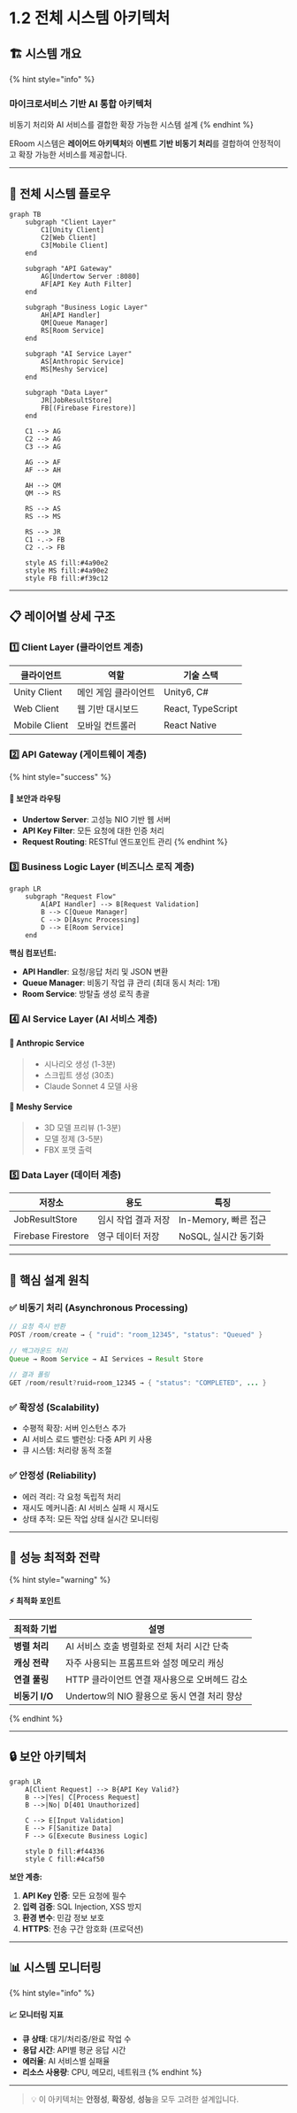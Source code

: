 # 1.2 전체 시스템 아키텍처

## 🏗️ 시스템 개요

{% hint style="info" %}
### **마이크로서비스 기반 AI 통합 아키텍처**
비동기 처리와 AI 서비스를 결합한 확장 가능한 시스템 설계
{% endhint %}

ERoom 시스템은 **레이어드 아키텍처**와 **이벤트 기반 비동기 처리**를 결합하여 안정적이고 확장 가능한 서비스를 제공합니다.

---

## 🔄 전체 시스템 플로우

```mermaid
graph TB
    subgraph "Client Layer"
        C1[Unity Client]
        C2[Web Client]
        C3[Mobile Client]
    end
    
    subgraph "API Gateway"
        AG[Undertow Server :8080]
        AF[API Key Auth Filter]
    end
    
    subgraph "Business Logic Layer"
        AH[API Handler]
        QM[Queue Manager]
        RS[Room Service]
    end
    
    subgraph "AI Service Layer"
        AS[Anthropic Service]
        MS[Meshy Service]
    end
    
    subgraph "Data Layer"
        JR[JobResultStore]
        FB[(Firebase Firestore)]
    end
    
    C1 --> AG
    C2 --> AG
    C3 --> AG
    
    AG --> AF
    AF --> AH
    
    AH --> QM
    QM --> RS
    
    RS --> AS
    RS --> MS
    
    RS --> JR
    C1 -.-> FB
    C2 -.-> FB
    
    style AS fill:#4a90e2
    style MS fill:#4a90e2
    style FB fill:#f39c12
```

---

## 📋 레이어별 상세 구조

### 1️⃣ **Client Layer (클라이언트 계층)**

| 클라이언트 | 역할 | 기술 스택 |
|------------|------|-----------|
| Unity Client | 메인 게임 클라이언트 | Unity6, C# |
| Web Client | 웹 기반 대시보드 | React, TypeScript |
| Mobile Client | 모바일 컨트롤러 | React Native |

### 2️⃣ **API Gateway (게이트웨이 계층)**

{% hint style="success" %}
#### 🔐 **보안과 라우팅**
* **Undertow Server**: 고성능 NIO 기반 웹 서버
* **API Key Filter**: 모든 요청에 대한 인증 처리
* **Request Routing**: RESTful 엔드포인트 관리
  {% endhint %}

### 3️⃣ **Business Logic Layer (비즈니스 로직 계층)**

```mermaid
graph LR
    subgraph "Request Flow"
        A[API Handler] --> B[Request Validation]
        B --> C[Queue Manager]
        C --> D[Async Processing]
        D --> E[Room Service]
    end
```

**핵심 컴포넌트:**
- **API Handler**: 요청/응답 처리 및 JSON 변환
- **Queue Manager**: 비동기 작업 큐 관리 (최대 동시 처리: 1개)
- **Room Service**: 방탈출 생성 로직 총괄

### 4️⃣ **AI Service Layer (AI 서비스 계층)**

#### 🤖 **Anthropic Service**
> * 시나리오 생성 (1-3분)
> * 스크립트 생성 (30초)
> * Claude Sonnet 4 모델 사용

#### 🎨 **Meshy Service**
> * 3D 모델 프리뷰 (1-3분)
> * 모델 정제 (3-5분)
> * FBX 포맷 출력

### 5️⃣ **Data Layer (데이터 계층)**

| 저장소 | 용도 | 특징 |
|--------|------|------|
| JobResultStore | 임시 작업 결과 저장 | In-Memory, 빠른 접근 |
| Firebase Firestore | 영구 데이터 저장 | NoSQL, 실시간 동기화 |

---

## 🔧 핵심 설계 원칙

### ✅ **비동기 처리 (Asynchronous Processing)**
```java
// 요청 즉시 반환
POST /room/create → { "ruid": "room_12345", "status": "Queued" }

// 백그라운드 처리
Queue → Room Service → AI Services → Result Store

// 결과 폴링
GET /room/result?ruid=room_12345 → { "status": "COMPLETED", ... }
```

### ✅ **확장성 (Scalability)**
- 수평적 확장: 서버 인스턴스 추가
- AI 서비스 로드 밸런싱: 다중 API 키 사용
- 큐 시스템: 처리량 동적 조절

### ✅ **안정성 (Reliability)**
- 에러 격리: 각 요청 독립적 처리
- 재시도 메커니즘: AI 서비스 실패 시 재시도
- 상태 추적: 모든 작업 상태 실시간 모니터링

---

## 🚀 성능 최적화 전략

{% hint style="warning" %}
#### ⚡ **최적화 포인트**

| 최적화 기법 | 설명 |
|------------|------|
| **병렬 처리** | AI 서비스 호출 병렬화로 전체 처리 시간 단축 |
| **캐싱 전략** | 자주 사용되는 프롬프트와 설정 메모리 캐싱 |
| **연결 풀링** | HTTP 클라이언트 연결 재사용으로 오버헤드 감소 |
| **비동기 I/O** | Undertow의 NIO 활용으로 동시 연결 처리 향상 |
{% endhint %}

---

## 🔒 보안 아키텍처

```mermaid
graph LR
    A[Client Request] --> B{API Key Valid?}
    B -->|Yes| C[Process Request]
    B -->|No| D[401 Unauthorized]
    
    C --> E[Input Validation]
    E --> F[Sanitize Data]
    F --> G[Execute Business Logic]
    
    style D fill:#f44336
    style C fill:#4caf50
```

**보안 계층:**
1. **API Key 인증**: 모든 요청에 필수
2. **입력 검증**: SQL Injection, XSS 방지
3. **환경 변수**: 민감 정보 보호
4. **HTTPS**: 전송 구간 암호화 (프로덕션)

---

## 📊 시스템 모니터링

{% hint style="info" %}
#### 📈 **모니터링 지표**
* **큐 상태**: 대기/처리중/완료 작업 수
* **응답 시간**: API별 평균 응답 시간
* **에러율**: AI 서비스별 실패율
* **리소스 사용량**: CPU, 메모리, 네트워크
  {% endhint %}

---

> 💡 이 아키텍처는 **안정성**, **확장성**, **성능**을 모두 고려한 설계입니다.